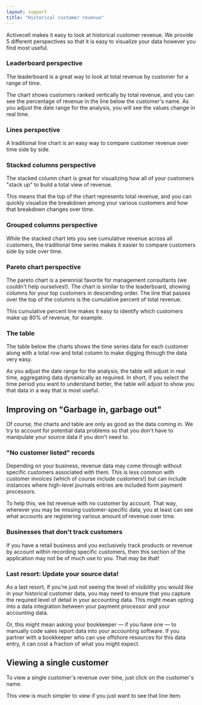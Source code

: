 ```yaml
---
layout: support
title: "Historical customer revenue"
---
```


Activecell makes it easy to look at historical customer revenue. We provide 5 different perspectives so that it is easy to visualize your data however you find most useful.

### Leaderboard perspective

The leaderboard is a great way to look at total revenue by customer for a range of time.

<!-- screenshot -->

The chart shows customers ranked vertically by total revenue, and you can see the percentage of revenue in the line below the customer's name. As you adjust the date range for the analysis, you will see the values change in real time.

### Lines perspective

<!-- screenshot -->

A traditional line chart is an easy way to compare customer revenue over time side by side.

### Stacked columns perspective

The stacked column chart is great for visualizing how all of your customers "stack up" to build a total view of revenue.

<!-- screenshot -->

This means that the top of the chart represents total revenue, and you can quickly visualize the breakdown among your various customers and how that breakdown changes over time.

### Grouped columns perspective

<!-- screenshot -->

While the stacked chart lets you see cumulative revenue across all customers, the traditional time series makes it easier to compare customers side by side over time.

### Pareto chart perspective

The pareto chart is a perennial favorite for management consultants (we couldn't help ourselves!). The chart is similar to the leaderboard, showing columns for your top customers in descending order. The line that passes over the top of the columns is the cumulative percent of total revenue.

<!-- screenshot -->

This cumulative percent line makes it easy to identify which customers make up 80% of revenue, for example.

### The table

The table below the charts shows the time series data for each customer along with a total row and total column to make digging through the data very easy.

<!-- screenshot -->

As you adjust the date range for the analysis, the table will adjust in real time, aggregating data dynamically as required. In short, if you select the time period you want to understand better, the table will adjust to show you that data in a way that is most useful.

## Improving on "Garbage in, garbage out"

Of course, the charts and table are only as good as the data coming in. We try to account for potential data problems so that you don't have to manipulate your source data if you don't need to.

### "No customer listed" records

Depending on your business, revenue data may come through without specific customers associated with them. This is less common with customer invoices (which of course include customers!) but can include instances where high-level journals entries are included form payment processors.

<!-- screenshot -->

To help this, we list revenue with no customer by account. That way, wherever you may be missing customer-specific data, you at least can see what accounts are registering various amount of revenue over time.

### Businesses that don't track customers

If you have a retail business and you exclusively track products or revenue by account within recording specific customers, then this section of the application may not be of much use to you. That may be that!

### Last resort: Update your source data!

As a last resort, if you're just not seeing the level of visibility you would like in your historical customer data, you may need to ensure that you capture the required level of detail in your accounting data. This might mean opting into a data integration between your payment processor and your accounting data.

Or, this might mean asking your bookkeeper — if you have one — to manually code sales report data into your accounting software. If you partner with a bookkeeper who can use offshore resources for this data entry, it can cost a fraction of what you might expect.

## Viewing a single customer

To view a single customer's revenue over time, just click on the customer's name.

<!-- screenshot -->

This view is much simpler to view if you just want to see that line item.